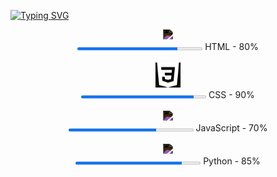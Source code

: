 [![Typing SVG](https://readme-typing-svg.herokuapp.com?font=Fira+Code&pause=1000&width=435&lines=ola+bem+vindo+ao+meu+github)](https://git.io/typing-svg)

<div align="center">
  <img src="https://github.com/simple-icons/simple-icons/blob/master/icons/html5.svg" width="40" style="filter: invert(100%);">
  <br>
  <progress value="80" max="100" style="width: 200px; height: 10px;"></progress>
  <span style="font-size: 14px;">HTML - 80%</span>
  <br>
  <br>
  <img src="https://github.com/simple-icons/simple-icons/blob/master/icons/css3.svg" width="40" style="filter: invert(100%);">
  <br>
  <progress value="90" max="100" style="width: 200px; height: 10px;"></progress>
  <span style="font-size: 14px;">CSS - 90%</span>
  <br>
  <br>
  <img src="https://github.com/simple-icons/simple-icons/blob/master/icons/javascript.svg" width="40" style="filter: invert(100%);">
  <br>
  <progress value="70" max="100" style="width: 200px; height: 10px;"></progress>
  <span style="font-size: 14px;">JavaScript - 70%</span>
  <br>
  <br>
  <img src="https://github.com/simple-icons/simple-icons/blob/master/icons/python.svg" width="40" style="filter: invert(100%);">
  <br>
  <progress value="85" max="100" style="width: 200px; height: 10px;"></progress>
  <span style="font-size: 14px;">Python - 85%</span>
</div>
